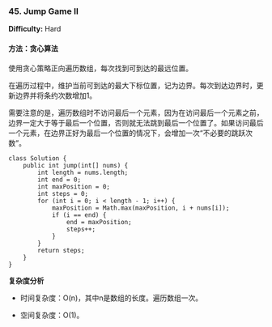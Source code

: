 ### 45. Jump Game II

**Difficulty:** Hard

#### 方法：贪心算法

使用贪心策略正向遍历数组，每次找到可到达的最远位置。

在遍历过程中，维护当前可到达的最大下标位置，记为边界。每次到达边界时，更新边界并将条约次数增加1。

需要注意的是，遍历数组时不访问最后一个元素，因为在访问最后一个元素之前，边界一定大于等于最后一个位置，否则就无法跳到最后一个位置了。如果访问最后一个元素，在边界正好为最后一个位置的情况下，会增加一次“不必要的跳跃次数”。

```
class Solution {
    public int jump(int[] nums) {
        int length = nums.length;
        int end = 0;
        int maxPosition = 0; 
        int steps = 0;
        for (int i = 0; i < length - 1; i++) {
            maxPosition = Math.max(maxPosition, i + nums[i]); 
            if (i == end) {
                end = maxPosition;
                steps++;
            }
        }
        return steps;
    }
}
```

**复杂度分析**

- 时间复杂度：O(n)，其中n是数组的长度。遍历数组一次。

- 空间复杂度：O(1)。
